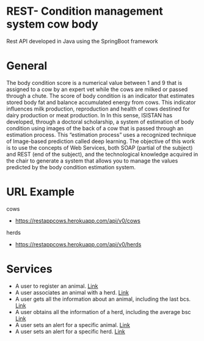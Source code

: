 # REST- Condition management system cow body

Rest API developed in Java using the SpringBoot framework

# General
The body condition score is a numerical value between 1 and 9 that is assigned to a cow by an expert vet while the cows are milked or passed through a chute. The score of body condition is an indicator that estimates stored body fat and balance accumulated energy from cows. This indicator influences milk production, reproduction and health of cows destined for dairy production or meat production. In In this sense, ISISTAN has developed, through a doctoral scholarship, a system of estimation of body condition using images of the back of a cow that is passed through an estimation process. This “estimation process” uses a recognized technique of Image-based prediction called deep learning. The objective of this work is to use the concepts of Web Services, both SOAP (partial of the subject) and REST (end of the subject), and the technological knowledge acquired in the chair to generate a system that allows you to manage the values ​​predicted by the body condition estimation system.


# URL Example

cows
- https://restappcows.herokuapp.com/api/v0/cows

herds
- https://restappcows.herokuapp.com/api/v0/herds

# Services
- A user to register an animal. [Link](https://restappcows.herokuapp.com/api/v0/cows/1)
- A user associates an animal with a herd. [Link](https://restappcows.herokuapp.com/api/v0/herds)
- A user gets all the information about an animal, including the last bcs. [Link](https://restappcows.herokuapp.com/api/v0/cows/extra)
- A user obtains all the information of a herd, including the average bsc [Link](https://restappcows.herokuapp.com/api/v0/herds/extra)
- A user sets an alert for a specific animal. [Link](https://restappcows.herokuapp.com/api/v0/cowAlerts)
- A user sets an alert for a specific herd. [Link](https://restappcows.herokuapp.com/api/v0/herdAlerts)